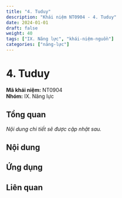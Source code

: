 ```yaml
---
title: "4. Tuduy"
description: "Khái niệm NT0904 - 4. Tuduy"
date: 2024-01-01
draft: false
weight: 40
tags: ["IX. Năng lực", "khái-niệm-nguồn"]
categories: ["năng-lực"]
---
```


# 4. Tuduy

**Mã khái niệm:** NT0904  
**Nhóm:** IX. Năng lực

## Tổng quan

*Nội dung chi tiết sẽ được cập nhật sau.*

## Nội dung

<!-- Nội dung chi tiết sẽ được điền vào đây -->

## Ứng dụng

<!-- Cách ứng dụng khái niệm này trong thực tế -->

## Liên quan

<!-- Các khái niệm liên quan khác -->
